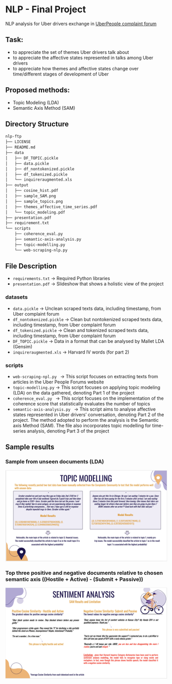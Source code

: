 # NLP - Final Project
 NLP analysis for Uber drivers exchange in [UberPeople complaint forum](https://www.uberpeople.net/forums/Complaints/)

## Task:
* to appreciate the set of themes Uber drivers talk about
* to appreciate the affective states represented in talks among Uber drivers 
* to appreciate how themes and affective states change over time/different stages of development of Uber

## Proposed methods:
* Topic Modeling (LDA)
* Semantic Axis Method (SAM)

## Directory Structure
``` bash
nlp-ftp
├── LICENSE
├── README.md
├── data
│   ├── DF_TOPIC.pickle
│   ├── data.pickle
│   ├── df_nontokenized.pickle
│   ├── df_tokenized.pickle
│   └── inquireraugmented.xls
├── output
│   ├── cosine_hist.pdf
│   ├── sample_SAM.png
│   ├── sample_topics.png
│   ├── themes_affective_time_series.pdf
│   └── topic_modeling.pdf
├── presentation.pdf
├── requirement.txt
└── scripts
    ├── coherence_eval.py
    ├── semantic-axis-analysis.py
    ├── topic-modelling.py
    └── web-scraping-nlp.py
```
## File Description
* ```requirements.txt``` -> Required Python libraries 
* ```presentation.pdf``` -> Slideshow that shows a holistic view of the project 
### datasets
* ```data.pickle``` -> Unclean scraped texts data, including timestamp, from Uber complaint forum
* ```df_nontokenized.pickle``` -> Clean but nontokenized scraped texts data, including timestamp, from Uber complaint forum
* ```df_tokenized.pickle``` -> Clean and tokenized scraped texts data, including timestamp, from Uber complaint forum
* ```DF_TOPIC.pickle``` -> Data in a format that can be analysed by Mallet LDA (Gensim) 
* ```inquireraugmented.xls``` -> Harvard IV words (for part 2)

### scripts
* ```web-scraping-npl.py ``` -> This script focuses on extracting texts from articles in the Uber People Forums website
* ```topic-modelling.py``` -> This script focuses on applying topic modeling (LDA) on the data gathered, denoting Part 1 of the project
* ```coherence_eval.py ``` -> This script focuses on the implementation of the coherence score that statistically evaluates the number of topics
* ```semantic-axis-analysis.py ``` -> This script aims to analyse affective states represented in Uber drivers’ conversation, denoting Part 2 of the project. The method adopted to perform the analysis is the Semantic axis Method (SAM). The file also incorporates topic modelling for time-series analysis, denoting Part 3 of the project

## Sample results 

### Sample from unseen documents (LDA) 
![](output/sample_topics.png)

### Top three positive and negative documents relative to chosen semantic axis ((Hostile + Active) - (Submit + Passive)) 
![](output/sample_SAM.png)

